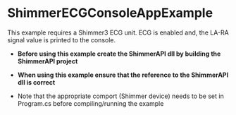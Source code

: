 # ShimmerECGConsoleAppExample
This example requires a Shimmer3 ECG unit. ECG is enabled and, the LA-RA signal value is printed to the console.

- **Before using this example create the ShimmerAPI dll by building the ShimmerAPI project**

- **When using this example ensure that the reference to the ShimmerAPI dll is correct**

- Note that the appropriate comport (Shimmer device) needs to be set in Program.cs before compiling/running the example
